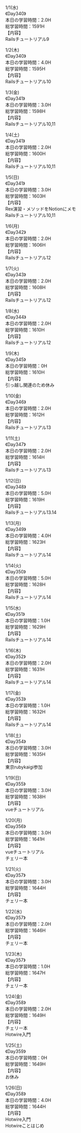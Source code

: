 1/1(水)<br>
《Day340》<br>
本日の学習時間：2.0H<br>
総学習時間：1591H<br>
【内容】<br>
Railsチュートリアル9<br>

1/2(木)<br>
《Day340》<br>
本日の学習時間：4.0H<br>
総学習時間：1595H<br>
【内容】<br>
Railsチュートリアル10<br>

1/3(金)<br>
《Day341》<br>
本日の学習時間：3.0H<br>
総学習時間：1598H<br>
【内容】<br>
Railsチュートリアル10,11<br>

1/4(土)<br>
《Day341》<br>
本日の学習時間：2.0H<br>
総学習時間：1600H<br>
【内容】<br>
Railsチュートリアル10,11<br>

1/5(日)<br>
《Day341》<br>
本日の学習時間：3.0H<br>
総学習時間：1603H<br>
【内容】<br>
Rex演習・メソッドをNotionにメモ<br>
Railsチュートリアル10,11<br>

1/6(月)<br>
《Day342》<br>
本日の学習時間：2.0H<br>
総学習時間：1606H<br>
【内容】<br>
Railsチュートリアル12<br>

1/7(火)<br>
《Day343》<br>
本日の学習時間：2.0H<br>
総学習時間：1608H<br>
【内容】<br>
Railsチュートリアル12<br>

1/8(水)<br>
《Day344》<br>
本日の学習時間：2.0H<br>
総学習時間：1610H<br>
【内容】<br>
Railsチュートリアル12<br>

1/9(木)<br>
《Day345》<br>
本日の学習時間：0H<br>
総学習時間：1610H<br>
【内容】<br>
引っ越し関連のため休み<br>

1/10(金)<br>
《Day346》<br>
本日の学習時間：2.0H<br>
総学習時間：1612H<br>
【内容】<br>
Railsチュートリアル13<br>

1/11(土)<br>
《Day347》<br>
本日の学習時間：2.0H<br>
総学習時間：1614H<br>
【内容】<br>
Railsチュートリアル13<br>

1/12(日)<br>
《Day348》<br>
本日の学習時間：5.0H<br>
総学習時間：1619H<br>
【内容】<br>
Railsチュートリアル13.14<br>

1/13(月)<br>
《Day349》<br>
本日の学習時間：4.0H<br>
総学習時間：1623H<br>
【内容】<br>
Railsチュートリアル14<br>

1/14(火)<br>
《Day350》<br>
本日の学習時間：5.0H<br>
総学習時間：1628H<br>
【内容】<br>
Railsチュートリアル14<br>

1/15(水)<br>
《Day351》<br>
本日の学習時間：1.0H<br>
総学習時間：1629H<br>
【内容】<br>
Railsチュートリアル14<br>

1/16(木)<br>
《Day352》<br>
本日の学習時間：2.0H<br>
総学習時間：1631H<br>
【内容】<br>
Railsチュートリアル14<br>

1/17(金)<br>
《Day353》<br>
本日の学習時間：1.0H<br>
総学習時間：1632H<br>
【内容】<br>
Railsチュートリアル14<br>

1/18(土)<br>
《Day354》<br>
本日の学習時間：3.0H<br>
総学習時間：1635H<br>
【内容】<br>
東京rubykaigi参加<br>

1/19(日)<br>
《Day355》<br>
本日の学習時間：3.0H<br>
総学習時間：1638H<br>
【内容】<br>
vueチュートリアル<br>

1/20(月)<br>
《Day356》<br>
本日の学習時間：3.0H<br>
総学習時間：1641H<br>
【内容】<br>
vueチュートリアル<br>
チェリー本<br>

1/21(火)<br>
《Day357》<br>
本日の学習時間：3.0H<br>
総学習時間：1644H<br>
【内容】<br>
チェリー本<br>

1/22(水)<br>
《Day357》<br>
本日の学習時間：2.0H<br>
総学習時間：1646H<br>
【内容】<br>
チェリー本<br>

1/23(木)<br>
《Day357》<br>
本日の学習時間：1.0H<br>
総学習時間：1647H<br>
【内容】<br>
チェリー本<br>

1/24(金)<br>
《Day358》<br>
本日の学習時間：2.0H<br>
総学習時間：1649H<br>
【内容】<br>
チェリー本<br>
Hotwire入門<br>

1/25(土)<br>
《Day359》<br>
本日の学習時間：0H<br>
総学習時間：1649H<br>
【内容】<br>
お休み

1/26(日)<br>
《Day358》<br>
本日の学習時間：4.0H<br>
総学習時間：1644H<br>
【内容】<br>
Hotwire入門<br>
Hotwireことはじめ<br>


